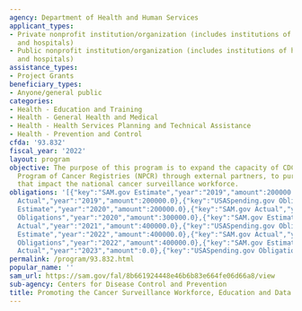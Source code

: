 ```yaml
---
agency: Department of Health and Human Services
applicant_types:
- Private nonprofit institution/organization (includes institutions of higher education
  and hospitals)
- Public nonprofit institution/organization (includes institutions of higher education
  and hospitals)
assistance_types:
- Project Grants
beneficiary_types:
- Anyone/general public
categories:
- Health - Education and Training
- Health - General Health and Medical
- Health - Health Services Planning and Technical Assistance
- Health - Prevention and Control
cfda: '93.832'
fiscal_year: '2022'
layout: program
objective: The purpose of this program is to expand the capacity of CDC-funded National
  Program of Cancer Registries (NPCR) through external partners, to pursue activities
  that impact the national cancer surveillance workforce.
obligations: '[{"key":"SAM.gov Estimate","year":"2019","amount":200000.0},{"key":"SAM.gov
  Actual","year":"2019","amount":200000.0},{"key":"USASpending.gov Obligations","year":"2019","amount":200000.0},{"key":"SAM.gov
  Estimate","year":"2020","amount":200000.0},{"key":"SAM.gov Actual","year":"2020","amount":300000.0},{"key":"USASpending.gov
  Obligations","year":"2020","amount":300000.0},{"key":"SAM.gov Estimate","year":"2021","amount":400000.0},{"key":"SAM.gov
  Actual","year":"2021","amount":400000.0},{"key":"USASpending.gov Obligations","year":"2021","amount":400000.0},{"key":"SAM.gov
  Estimate","year":"2022","amount":400000.0},{"key":"SAM.gov Actual","year":"2022","amount":400000.0},{"key":"USASpending.gov
  Obligations","year":"2022","amount":400000.0},{"key":"SAM.gov Estimate","year":"2023","amount":425000.0},{"key":"SAM.gov
  Actual","year":"2023","amount":0.0},{"key":"USASpending.gov Obligations","year":"2023","amount":425000.0}]'
permalink: /program/93.832.html
popular_name: ''
sam_url: https://sam.gov/fal/8b661924448e46b6b83e664fe06d66a8/view
sub-agency: Centers for Disease Control and Prevention
title: Promoting the Cancer Surveillance Workforce, Education and Data Use
---
```

